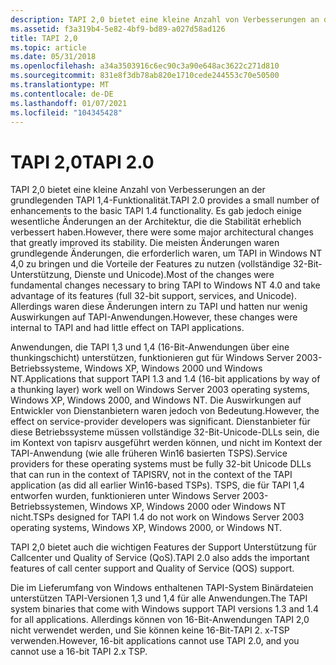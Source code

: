 ```yaml
---
description: TAPI 2,0 bietet eine kleine Anzahl von Verbesserungen an der grundlegenden TAPI 1,4-Funktionalität.
ms.assetid: f3a319b4-5e82-4bf9-bd89-a027d58ad126
title: TAPI 2,0
ms.topic: article
ms.date: 05/31/2018
ms.openlocfilehash: a34a3503916c6ec90c3a90e648ac3622c271d810
ms.sourcegitcommit: 831e8f3db78ab820e1710cede244553c70e50500
ms.translationtype: MT
ms.contentlocale: de-DE
ms.lasthandoff: 01/07/2021
ms.locfileid: "104345428"
---
```

# <a name="tapi-20"></a><span data-ttu-id="b2184-103">TAPI 2,0</span><span class="sxs-lookup"><span data-stu-id="b2184-103">TAPI 2.0</span></span>

<span data-ttu-id="b2184-104">TAPI 2,0 bietet eine kleine Anzahl von Verbesserungen an der grundlegenden TAPI 1,4-Funktionalität.</span><span class="sxs-lookup"><span data-stu-id="b2184-104">TAPI 2.0 provides a small number of enhancements to the basic TAPI 1.4 functionality.</span></span> <span data-ttu-id="b2184-105">Es gab jedoch einige wesentliche Änderungen an der Architektur, die die Stabilität erheblich verbessert haben.</span><span class="sxs-lookup"><span data-stu-id="b2184-105">However, there were some major architectural changes that greatly improved its stability.</span></span> <span data-ttu-id="b2184-106">Die meisten Änderungen waren grundlegende Änderungen, die erforderlich waren, um TAPI in Windows NT 4,0 zu bringen und die Vorteile der Features zu nutzen (vollständige 32-Bit-Unterstützung, Dienste und Unicode).</span><span class="sxs-lookup"><span data-stu-id="b2184-106">Most of the changes were fundamental changes necessary to bring TAPI to Windows NT 4.0 and take advantage of its features (full 32-bit support, services, and Unicode).</span></span> <span data-ttu-id="b2184-107">Allerdings waren diese Änderungen intern zu TAPI und hatten nur wenig Auswirkungen auf TAPI-Anwendungen.</span><span class="sxs-lookup"><span data-stu-id="b2184-107">However, these changes were internal to TAPI and had little effect on TAPI applications.</span></span>

<span data-ttu-id="b2184-108">Anwendungen, die TAPI 1,3 und 1,4 (16-Bit-Anwendungen über eine thunkingschicht) unterstützen, funktionieren gut für Windows Server 2003-Betriebssysteme, Windows XP, Windows 2000 und Windows NT.</span><span class="sxs-lookup"><span data-stu-id="b2184-108">Applications that support TAPI 1.3 and 1.4 (16-bit applications by way of a thunking layer) work well on Windows Server 2003 operating systems, Windows XP, Windows 2000, and Windows NT.</span></span> <span data-ttu-id="b2184-109">Die Auswirkungen auf Entwickler von Dienstanbietern waren jedoch von Bedeutung.</span><span class="sxs-lookup"><span data-stu-id="b2184-109">However, the effect on service-provider developers was significant.</span></span> <span data-ttu-id="b2184-110">Dienstanbieter für diese Betriebssysteme müssen vollständige 32-Bit-Unicode-DLLs sein, die im Kontext von tapisrv ausgeführt werden können, und nicht im Kontext der TAPI-Anwendung (wie alle früheren Win16 basierten TSPS).</span><span class="sxs-lookup"><span data-stu-id="b2184-110">Service providers for these operating systems must be fully 32-bit Unicode DLLs that can run in the context of TAPISRV, not in the context of the TAPI application (as did all earlier Win16-based TSPs).</span></span> <span data-ttu-id="b2184-111">TSPS, die für TAPI 1,4 entworfen wurden, funktionieren unter Windows Server 2003-Betriebssystemen, Windows XP, Windows 2000 oder Windows NT nicht.</span><span class="sxs-lookup"><span data-stu-id="b2184-111">TSPs designed for TAPI 1.4 do not work on Windows Server 2003 operating systems, Windows XP, Windows 2000, or Windows NT.</span></span>

<span data-ttu-id="b2184-112">TAPI 2,0 bietet auch die wichtigen Features der Support Unterstützung für Callcenter und Quality of Service (QoS).</span><span class="sxs-lookup"><span data-stu-id="b2184-112">TAPI 2.0 also adds the important features of call center support and Quality of Service (QOS) support.</span></span>

<span data-ttu-id="b2184-113">Die im Lieferumfang von Windows enthaltenen TAPI-System Binärdateien unterstützen TAPI-Versionen 1,3 und 1,4 für alle Anwendungen.</span><span class="sxs-lookup"><span data-stu-id="b2184-113">The TAPI system binaries that come with Windows support TAPI versions 1.3 and 1.4 for all applications.</span></span> <span data-ttu-id="b2184-114">Allerdings können von 16-Bit-Anwendungen TAPI 2,0 nicht verwendet werden, und Sie können keine 16-Bit-TAPI 2. x-TSP verwenden.</span><span class="sxs-lookup"><span data-stu-id="b2184-114">However, 16-bit applications cannot use TAPI 2.0, and you cannot use a 16-bit TAPI 2.x TSP.</span></span>

 

 



